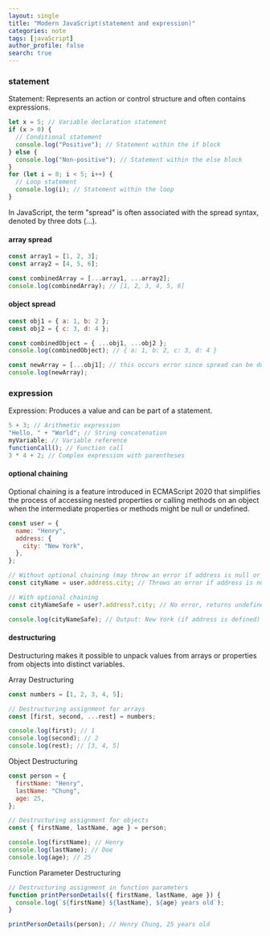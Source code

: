 ```yaml
---
layout: single
title: "Modern JavaScript(statement and expression)"
categories: note
tags: [javaScript]
author_profile: false
search: true
---
```


### statement

Statement: Represents an action or control structure and often contains expressions.

```javascript
let x = 5; // Variable declaration statement
if (x > 0) {
  // Conditional statement
  console.log("Positive"); // Statement within the if block
} else {
  console.log("Non-positive"); // Statement within the else block
}
for (let i = 0; i < 5; i++) {
  // Loop statement
  console.log(i); // Statement within the loop
}
```

In JavaScript, the term "spread" is often associated with the spread syntax, denoted by three dots (...).

#### array spread

```javascript
const array1 = [1, 2, 3];
const array2 = [4, 5, 6];

const combinedArray = [...array1, ...array2];
console.log(combinedArray); // [1, 2, 3, 4, 5, 6]
```

#### object spread

```javascript
const obj1 = { a: 1, b: 2 };
const obj2 = { c: 3, d: 4 };

const combinedObject = { ...obj1, ...obj2 };
console.log(combinedObject); // { a: 1, b: 2, c: 3, d: 4 }

const newArray = [...obj1]; // this occurs error since spread can be done with objects({}), not array([]).
console.log(newArray);
```

### expression

Expression: Produces a value and can be part of a statement.

```javascript
5 + 3; // Arithmetic expression
"Hello, " + "World"; // String concatenation
myVariable; // Variable reference
functionCall(); // Function call
3 * 4 + 2; // Complex expression with parentheses
```

#### optional chaining

Optional chaining is a feature introduced in ECMAScript 2020 that simplifies the process of accessing nested properties or calling methods on an object when the intermediate properties or methods might be null or undefined.

```javascript
const user = {
  name: "Henry",
  address: {
    city: "New York",
  },
};

// Without optional chaining (may throw an error if address is null or undefined)
const cityName = user.address.city; // Throws an error if address is null or undefined

// With optional chaining
const cityNameSafe = user?.address?.city; // No error, returns undefined if address is null or undefined

console.log(cityNameSafe); // Output: New York (if address is defined)
```

#### destructuring

Destructuring makes it possible to unpack values from arrays or properties from objects into distinct variables.

Array Destructuring

```javascript
const numbers = [1, 2, 3, 4, 5];

// Destructuring assignment for arrays
const [first, second, ...rest] = numbers;

console.log(first); // 1
console.log(second); // 2
console.log(rest); // [3, 4, 5]
```

Object Destructuring

```javascript
const person = {
  firstName: "Henry",
  lastName: "Chung",
  age: 25,
};

// Destructuring assignment for objects
const { firstName, lastName, age } = person;

console.log(firstName); // Henry
console.log(lastName); // Doe
console.log(age); // 25
```

Function Parameter Destructuring

```javascript
// Destructuring assignment in function parameters
function printPersonDetails({ firstName, lastName, age }) {
  console.log(`${firstName} ${lastName}, ${age} years old`);
}

printPersonDetails(person); // Henry Chung, 25 years old
```

